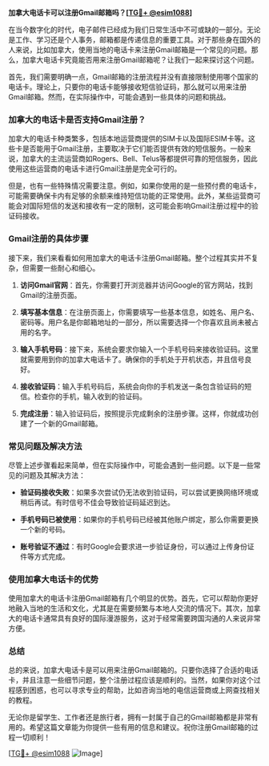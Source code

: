 **加拿大电话卡可以注册Gmail邮箱吗？[[TG💪+ @esim1088](https://t.me/s/esim1088)]**

在当今数字化的时代，电子邮件已经成为我们日常生活中不可或缺的一部分。无论是工作、学习还是个人事务，邮箱都是传递信息的重要工具。对于那些身在国外的人来说，比如加拿大，使用当地的电话卡来注册Gmail邮箱是一个常见的问题。那么，加拿大电话卡究竟能否用来注册Gmail邮箱呢？让我们一起来探讨这个问题。

首先，我们需要明确一点，Gmail邮箱的注册流程并没有直接限制使用哪个国家的电话卡。理论上，只要你的电话卡能够接收短信验证码，那么就可以用来注册Gmail邮箱。然而，在实际操作中，可能会遇到一些具体的问题和挑战。

### **加拿大的电话卡是否支持Gmail注册？**

加拿大的电话卡种类繁多，包括本地运营商提供的SIM卡以及国际ESIM卡等。这些卡是否能用于Gmail注册，主要取决于它们能否提供有效的短信服务。一般来说，加拿大的主流运营商如Rogers、Bell、Telus等都提供可靠的短信服务，因此使用这些运营商的电话卡进行Gmail注册是完全可行的。

但是，也有一些特殊情况需要注意。例如，如果你使用的是一些预付费的电话卡，可能需要确保卡内有足够的余额来维持短信功能的正常使用。此外，某些运营商可能会对国际短信的发送和接收有一定的限制，这可能会影响Gmail注册过程中的验证码接收。

### **Gmail注册的具体步骤**

接下来，我们来看看如何用加拿大的电话卡注册Gmail邮箱。整个过程其实并不复杂，但需要一些耐心和细心。

1. **访问Gmail官网**：首先，你需要打开浏览器并访问Google的官方网站，找到Gmail的注册页面。

2. **填写基本信息**：在注册页面上，你需要填写一些基本信息，如姓名、用户名、密码等。用户名是你邮箱地址的一部分，所以需要选择一个你喜欢且尚未被占用的名字。

3. **输入手机号码**：接下来，系统会要求你输入一个手机号码来接收验证码。这里就需要用到你的加拿大电话卡了。确保你的手机处于开机状态，并且信号良好。

4. **接收验证码**：输入手机号码后，系统会向你的手机发送一条包含验证码的短信。检查你的手机，输入收到的验证码。

5. **完成注册**：输入验证码后，按照提示完成剩余的注册步骤。这样，你就成功创建了一个新的Gmail邮箱。

### **常见问题及解决方法**

尽管上述步骤看起来简单，但在实际操作中，可能会遇到一些问题。以下是一些常见的问题及其解决方法：

- **验证码接收失败**：如果多次尝试仍无法收到验证码，可以尝试更换网络环境或稍后再试。有时信号不佳会导致验证码延迟到达。

- **手机号码已被使用**：如果你的手机号码已经被其他账户绑定，那么你需要更换一个新的号码。

- **账号验证不通过**：有时Google会要求进一步验证身份，可以通过上传身份证件等方式完成。

### **使用加拿大电话卡的优势**

使用加拿大的电话卡注册Gmail邮箱有几个明显的优势。首先，它可以帮助你更好地融入当地的生活和文化，尤其是在需要频繁与本地人交流的情况下。其次，加拿大的电话卡通常具有良好的国际漫游服务，这对于经常需要跨国沟通的人来说非常方便。

### **总结**

总的来说，加拿大电话卡是可以用来注册Gmail邮箱的。只要你选择了合适的电话卡，并且注意一些细节问题，整个注册过程应该是顺利的。当然，如果你对这个过程感到困惑，也可以寻求专业的帮助，比如咨询当地的电信运营商或上网查找相关的教程。

无论你是留学生、工作者还是旅行者，拥有一封属于自己的Gmail邮箱都是非常有用的。希望这篇文章能为你提供一些有用的信息和建议。祝你注册Gmail邮箱的过程一切顺利！

[[TG💪+ @esim1088](https://t.me/s/esim1088) ![Image](https://i.postimg.cc/4NQfJmqS/Snipaste-2025-05-13-00-14-12.png)]